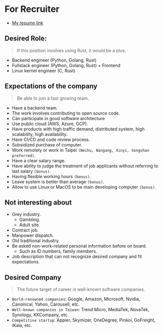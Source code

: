 # For Recruiter

* [My resume link](https://docs.google.com/document/d/1K4j3Dh8L4-QRS11P3B_7Wf8TJLGCUCPN4VEQyjbEzbU/edit)

## Desired Role:
> If this position involves using Rust, it would be a plus.
* Backend engineer (Python, Golang, Rust)
* Fullstack engineer (Python, Golang, Rust) + Frontend
* Linux kernel engineer (C, Rust)

## Expectations of the company
> Be able to join a fast growing team.
* Have a backend team.
* The work involves contributing to open source code.
* Can participate in good software architecture
* Use public cloud (AWS, Azure, GCP).
* Have products with high traffic demand, distributed system, high scalability, high availability.
* Have CI/CD and code review process.
* Subsidized purchase of computer.
* Work remotely or work in Taipei `(Neihu, Nangang, Xinyi, Songshan preferred)`.
* Have a clear salary range.
* Have ability to judge the treatment of job applicants without referring to last salary `(bonus)`.
* Having flexible working hours `(bonus)`.
* Leave system is better than average `(bonus)`.
* Allow to use Linux or MacOS to be main developing computer `(bonus)`.

## Not interesting about
* Grey industry.
    * Gambling.
    * Adult site.
* Contract job.
* Manpower dispatch.
* Old traditional industry.
* Be asked non-work-related personal information before on board.
    * Such as ID numbers, family members.
* Job description that can not recognize desired company and fit expectations.

## Desired Company
> The future target of career is well-known software companies.
* `World-renowned companies`: Google, Amazon, Microsoft, Nvidia, Canonical, Yahoo, Carousell, etc.
* `Well-known companies in Taiwan`: Trend Micro, MediaTek, NovaTek, Synology, KKCompany, etc.
* `Competitive startup`: Appier, Skymizer, OneDegree, Pinkoi, GoFreight, iKala, etc.